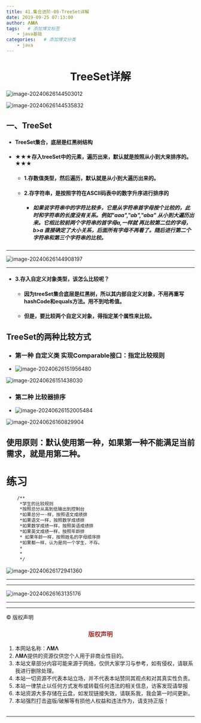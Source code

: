 ```yaml
---
title: 41.集合进阶-08-TreeSet详解
date: 2019-09-25 07:13:00
author: 𝚲𝚳𝚲
tags:   # 添加博文标签
	- java基础
categories:   # 添加博文分类
	- java
---
```


<h1><center>TreeSet详解</center></h1>

![image-20240626144503012](https://raw.githubusercontent.com/protonlml/blogimages/master/imgs/202406261445305.png)

![image-20240626144535832](https://raw.githubusercontent.com/protonlml/blogimages/master/imgs/202406261445818.png)



## 一、TreeSet

- #### TreeSet集合，底层是红黑树结构

- #### ★★★存入treeSet中的元素，遍历出来，默认就是按照从小到大来排序的。★★★

  - #### 1.存数值类型，然后遍历，默认就是从小到大遍历出来的。

  - #### 2.存字符串，是按照字符在ASCII码表中的数字升序进行排序的

    - ##### 如果说字符串中的字符比较多，它是从字符串首字母按个比较的，此时和字符串的长度没有关系。例如"aaa","ab","aba" 从小到大遍历出来。它相比较前两个字符串的首字母a,一样就 再比较第二位的字母，b>a 直接确定了大小关系，后面所有字母不再看了。随后进行第二个字符串和第三个字符串的比较。

---

![image-20240626144908197](https://raw.githubusercontent.com/protonlml/blogimages/master/imgs/202406261518770.png)

---

- #### 3.存入自定义对象类型，该怎么比较呢？

  - #### 因为treeSet集合底层是红黑树，所以其内部自定义对象，不用再重写hashCode和equals方法。用不到哈希值。

  - #### 但是，要比较两个自定义对象，得指定某个属性来比较。

## TreeSet的两种比较方式

- ###  第一种 自定义类 实现Comparable<E>接口：指定比较规则

- ![image-20240626151956480](https://raw.githubusercontent.com/protonlml/blogimages/master/imgs/202406261519023.png)

![image-20240626151438030](https://raw.githubusercontent.com/protonlml/blogimages/master/imgs/202406261514517.png)

- ### 第二种 比较器排序

- ![image-20240626152005484](https://raw.githubusercontent.com/protonlml/blogimages/master/imgs/202406261520626.png)

![image-20240626160829904](https://raw.githubusercontent.com/protonlml/blogimages/master/imgs/202406261608947.png)



## 使用原则：默认使用第一种，如果第一种不能满足当前需求，就是用第二种。



# 练习

```txt
    /**
     *学生的比较规则
     *按照总分从高到低输出到控制台
     *如果总分一·样，按照语文成绩排
     *如果语文一样，按照数学成绩排
     *如果数学成绩一样，按照英语成绩排
     *如果英文成绩一样，按照年龄排
     * 如果年龄一样，按照姓名的字母顺序排
     *如果都一样，认为是同一个学生，不存。
     *
     *
     */
```



![image-20240626172941360](https://raw.githubusercontent.com/protonlml/blogimages/master/imgs/202406261729555.png)





---



---

![image-20240626163135176](https://raw.githubusercontent.com/protonlml/blogimages/master/imgs/202406261631210.png)





---


----

© 版权声明

<escape>

<div>
    <h3 align="center"  style="color: brown;" >版权声明</h3>
    <table>
   		<tr>
    		<ol>
				<li>本网站名称：𝚲𝚳𝚲</li>
				<li>𝚲𝚳𝚲提供的资源仅供您个人用于非商业性目的。</li>
				<li>本站文章部分内容可能来源于网络，仅供大家学习与参考，如有侵权，请联系我进行删除处理。</li>
				<li>本站一切资源不代表本站立场，并不代表本站赞同其观点和对其真实性负责。</li>
        		<li>本站一律禁止以任何方式发布或转载任何违法的相关信息，访客发现请举报</li> 
        		<li>本站资源大多存储在云盘，如发现链接失效，请联系我，我会第一时间更新。</li>
        		<li>本站强烈打击盗版/破解等有损他人权益和违法作为，请支持正版！</li>  
			</ol>
		</tr>
	</table>
</div>










</escape>

----

